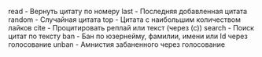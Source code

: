read - Вернуть цитату по номеру
last - Последняя добавленная цитата
random - Случайная цитата
top - Цитата с наибольшим количеством лайков
cite - Процитировать реплай или текст (через (с))
search - Поиск цитат по тексту
ban - Бан по юзернейму, фамилии, имени или Id через голосование
unban - Амнистия забаненного через голосование
